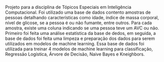 Projeto para a disciplina de Tópicos Especiais em Inteligência Computacional. Foi utilizado uma base de dados contento amostras de pessoas detalhando características como idade, índice de massa corporal, nível de glicose, se a pessoa é ou não fumante, entre outros. Para cada amostra, existe uma coluna indicando se uma pessoa teve um AVC ou não. Primeiro foi feita uma análise estatística da base de dedos, em seguida, a base de dados foi feita uma limpeza e preparação dos dados para serem utilizados em modelos de machine learning. Essa base de dados foi utilizada para treinar 4 modelos de machine learning para classificação, Regressão Logística, Árvore de Decisão, Naive Bayes e Kneighbors.
